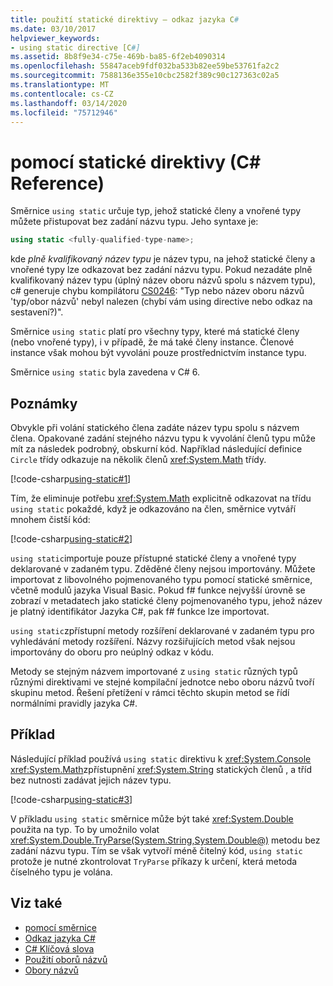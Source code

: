 ```yaml
---
title: použití statické direktivy – odkaz jazyka C#
ms.date: 03/10/2017
helpviewer_keywords:
- using static directive [C#]
ms.assetid: 8b8f9e34-c75e-469b-ba85-6f2eb4090314
ms.openlocfilehash: 55847aceb9fdf032ba533b82ee59be53761fa2c2
ms.sourcegitcommit: 7588136e355e10cbc2582f389c90c127363c02a5
ms.translationtype: MT
ms.contentlocale: cs-CZ
ms.lasthandoff: 03/14/2020
ms.locfileid: "75712946"
---
```

# <a name="using-static-directive-c-reference"></a>pomocí statické direktivy (C# Reference)

Směrnice `using static` určuje typ, jehož statické členy a vnořené typy můžete přistupovat bez zadání názvu typu. Jeho syntaxe je:

```csharp
using static <fully-qualified-type-name>;
```

kde *plně kvalifikovaný název typu* je název typu, na jehož statické členy a vnořené typy lze odkazovat bez zadání názvu typu. Pokud nezadáte plně kvalifikovaný název typu (úplný název oboru názvů spolu s názvem typu), c# generuje chybu kompilátoru [CS0246](../compiler-messages/cs0246.md): "Typ nebo název oboru názvů 'typ/obor názvů' nebyl nalezen (chybí vám using directive nebo odkaz na sestavení?)".

Směrnice `using static` platí pro všechny typy, které má statické členy (nebo vnořené typy), i v případě, že má také členy instance. Členové instance však mohou být vyvoláni pouze prostřednictvím instance typu.

Směrnice `using static` byla zavedena v C# 6.

## <a name="remarks"></a>Poznámky

Obvykle při volání statického člena zadáte název typu spolu s názvem člena. Opakované zadání stejného názvu typu k vyvolání členů typu může mít za následek podrobný, obskurní kód. Například následující definice `Circle` třídy odkazuje na několik členů <xref:System.Math> třídy.

[!code-csharp[using-static#1](~/samples/snippets/csharp/language-reference/keywords/using/using-static1.cs#1)]

Tím, že eliminuje potřebu <xref:System.Math> explicitně odkazovat na třídu `using static` pokaždé, když je odkazováno na člen, směrnice vytváří mnohem čistší kód:

[!code-csharp[using-static#2](~/samples/snippets/csharp/language-reference/keywords/using/using-static2.cs#1)]

`using static`importuje pouze přístupné statické členy a vnořené typy deklarované v zadaném typu.  Zděděné členy nejsou importovány.  Můžete importovat z libovolného pojmenovaného typu pomocí statické směrnice, včetně modulů jazyka Visual Basic.  Pokud f# funkce nejvyšší úrovně se zobrazí v metadatech jako statické členy pojmenovaného typu, jehož název je platný identifikátor Jazyka C#, pak f# funkce lze importovat.

 `using static`zpřístupní metody rozšíření deklarované v zadaném typu pro vyhledávání metody rozšíření.  Názvy rozšiřujících metod však nejsou importovány do oboru pro neúplný odkaz v kódu.

 Metody se stejným názvem importované z `using static` různých typů různými direktivami ve stejné kompilační jednotce nebo oboru názvů tvoří skupinu metod.  Řešení přetížení v rámci těchto skupin metod se řídí normálními pravidly jazyka C#.

## <a name="example"></a>Příklad

Následující příklad používá `using static` direktivu k <xref:System.Console> <xref:System.Math>zpřístupnění <xref:System.String> statických členů , a tříd bez nutnosti zadávat jejich název typu.

[!code-csharp[using-static#3](~/samples/snippets/csharp/language-reference/keywords/using/using-static3.cs)]

V příkladu `using static` směrnice může být také <xref:System.Double> použita na typ. To by umožnilo volat <xref:System.Double.TryParse(System.String,System.Double@)> metodu bez zadání názvu typu. Tím se však vytvoří méně čitelný kód, `using static` protože je nutné zkontrolovat `TryParse` příkazy k určení, která metoda číselného typu je volána.

## <a name="see-also"></a>Viz také

- [pomocí směrnice](using-directive.md)
- [Odkaz jazyka C#](../index.md)
- [C# Klíčová slova](index.md)
- [Použití oborů názvů](../../programming-guide/namespaces/using-namespaces.md)
- [Obory názvů](../../programming-guide/namespaces/index.md)
